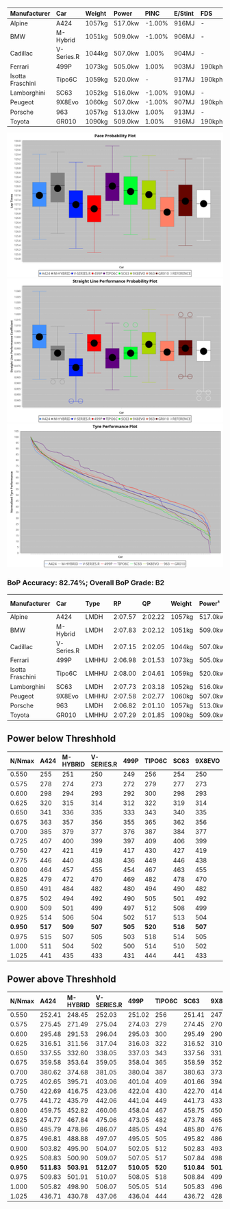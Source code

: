 | Manufacturer     | Car        | Weight | Power   | PINC    | E/Stint | FDS     |
|:-|:-|:-|:-|:-|:-|:-|
| Alpine           | A424       | 1057kg | 517.0kw | -1.00%  | 916MJ   |    -    |
| BMW              | M-Hybrid   | 1051kg | 509.0kw | -1.00%  | 906MJ   |    -    |
| Cadillac         | V-Series.R | 1044kg | 507.0kw | 1.00%   | 904MJ   |    -    |
| Ferrari          | 499P       | 1073kg | 505.0kw | 1.00%   | 903MJ   | 190kph  |
| Isotta Fraschini | Tipo6C     | 1059kg | 520.0kw |    -    | 917MJ   | 190kph  |
| Lamborghini      | SC63       | 1052kg | 516.0kw | -1.00%  | 910MJ   |    -    |
| Peugeot          | 9X8Evo     | 1060kg | 507.0kw | -1.00%  | 907MJ   | 190kph  |
| Porsche          | 963        | 1057kg | 513.0kw | 1.00%   | 913MJ   |    -    |
| Toyota           | GR010      | 1090kg | 509.0kw | 1.00%   | 916MJ   | 190kph  |

![PACECHART](./IMG/ACOMETHOD.png)
![STRAIGHTLINEPERFORMANCECHART](./IMG/ACOMETHOD_sp.png)
![TYREPERFORMANCECHART](./IMG/ACOMETHOD_tw.png)

### BoP Accuracy: 82.74%; Overall BoP Grade: B2
| Manufacturer     | Car        | Type  | RP      | QP      | Weight | Power¹  | Threshhold | PINC    | Power²   | E/Stint | AVG Vmax  | FDS     | RDLC | L/Stint | BOP-Grade | Model Accuracy | Model Points | Match% | SimDiff |
|:-|:-|:-|:-|:-|:-|:-|:-|:-|:-|:-|:-|:-|:-|:-|:-|:-|:-|:-|:-|
| Alpine           | A424       | LMDH  | 2:07.57 | 2:02.22 | 1057kg | 517.0kw | 210.0kph   | -1.00%  | 511.80kw |  916MJ  | 308.88kph |    -    | 1.00 | 25      | +A2       | 99.61%         | 762          | 93.41% | ±0.35s  |
| BMW              | M-Hybrid   | LMDH  | 2:07.83 | 2:02.12 | 1051kg | 509.0kw | 210.0kph   | -1.00%  | 503.90kw |  906MJ  | 305.99kph |    -    | 1.00 | 25      | +B1       | 100.00%        | 1826         | 87.22% | ±0.06s  |
| Cadillac         | V-Series.R | LMDH  | 2:07.15 | 2:02.05 | 1044kg | 507.0kw | 210.0kph   | 1.00%   | 512.10kw |  904MJ  | 305.03kph |    -    | 1.02 | 25      | -A2       | 99.00%         | 3184         | 90.48% | ±0.90s  |
| Ferrari          | 499P       | LMHHU | 2:06.98 | 2:01.53 | 1073kg | 505.0kw | 210.0kph   | 1.00%   | 510.10kw |  903MJ  | 306.60kph | 190kph  | 1.02 | 25      | -B2       | 98.07%         | 3550         | 83.36% | ±0.41s  |
| Isotta Fraschini | Tipo6C     | LMHHU | 2:08.00 | 2:04.61 | 1059kg | 520.0kw | 210.0kph   |    -    | 520.00kw |  917MJ  | 306.78kph | 190kph  | 1.05 | 25      | +Ω1       | 96.81%         | 91           | 42.25% | ±0.38s  |
| Lamborghini      | SC63       | LMDH  | 2:07.73 | 2:03.18 | 1052kg | 516.0kw | 210.0kph   | -1.00%  | 510.80kw |  910MJ  | 306.48kph |    -    | 1.04 | 25      | +B1       | 100.00%        | 529          | 88.60% | ±0.26s  |
| Peugeot          | 9X8Evo     | LMHHU | 2:07.58 | 2:02.77 | 1060kg | 507.0kw | 210.0kph   | -1.00%  | 501.90kw |  907MJ  | 306.64kph | 190kph  | 0.99 | 25      | +B1       | 99.21%         | 377          | 88.55% | ±0.32s  |
| Porsche          | 963        | LMDH  | 2:06.82 | 2:01.10 | 1057kg | 513.0kw | 210.0kph   | 1.00%   | 518.10kw |  913MJ  | 307.19kph |    -    | 1.00 | 25      | -C2       | 99.96%         | 10176        | 74.90% | ±0.44s  |
| Toyota           | GR010      | LMHHU | 2:07.29 | 2:01.85 | 1090kg | 509.0kw | 210.0kph   | 1.00%   | 514.10kw |  916MJ  | 305.28kph | 190kph  | 1.00 | 25      | ~A1       | 99.95%         | 5509         | 95.92% | ±0.84s  |

## Power below Threshhold
| N/Nmax    | A424    | M-HYBRID | V-SERIES.R | 499P    | TIPO6C  | SC63    | 9X8EVO  | 963     | GR010   |
|:-|:-|:-|:-|:-|:-|:-|:-|:-|:-|
|  0.550    |  255    |  251     |  250       |  249    |  256    |  254    |  250    |  253    |  251    |
|  0.575    |  278    |  274     |  273       |  272    |  279    |  277    |  273    |  276    |  274    |
|  0.600    |  298    |  294     |  293       |  292    |  300    |  298    |  293    |  296    |  294    |
|  0.625    |  320    |  315     |  314       |  312    |  322    |  319    |  314    |  317    |  315    |
|  0.650    |  341    |  336     |  335       |  333    |  343    |  340    |  335    |  338    |  336    |
|  0.675    |  363    |  357     |  356       |  355    |  365    |  362    |  356    |  360    |  357    |
|  0.700    |  385    |  379     |  377       |  376    |  387    |  384    |  377    |  382    |  379    |
|  0.725    |  407    |  400     |  399       |  397    |  409    |  406    |  399    |  403    |  400    |
|  0.750    |  427    |  421     |  419       |  417    |  430    |  427    |  419    |  424    |  421    |
|  0.775    |  446    |  440     |  438       |  436    |  449    |  446    |  438    |  443    |  440    |
|  0.800    |  464    |  457     |  455       |  454    |  467    |  463    |  455    |  461    |  457    |
|  0.825    |  479    |  472     |  470       |  469    |  482    |  478    |  470    |  476    |  472    |
|  0.850    |  491    |  484     |  482       |  480    |  494    |  490    |  482    |  487    |  484    |
|  0.875    |  502    |  494     |  492       |  490    |  505    |  501    |  492    |  498    |  494    |
|  0.900    |  509    |  501     |  499       |  497    |  512    |  508    |  499    |  505    |  501    |
|  0.925    |  514    |  506     |  504       |  502    |  517    |  513    |  504    |  510    |  506    |
| **0.950** | **517** | **509**  | **507**    | **505** | **520** | **516** | **507** | **513** | **509** |
|  0.975    |  515    |  507     |  505       |  503    |  518    |  514    |  505    |  511    |  507    |
|  1.000    |  511    |  504     |  502       |  500    |  514    |  510    |  502    |  507    |  504    |
|  1.025    |  441    |  435     |  433       |  431    |  444    |  441    |  433    |  438    |  435    |

## Power above Threshhold
| N/Nmax    | A424       | M-HYBRID   | V-SERIES.R | 499P       | TIPO6C  | SC63       | 9X8EVO     | 963        | GR010      |
|:-|:-|:-|:-|:-|:-|:-|:-|:-|:-|
|  0.550    |  252.41    |  248.45    |  252.03    |  251.02    |  256    |  251.41    |  247.46    |  255.06    |  253.04    |
|  0.575    |  275.45    |  271.49    |  275.04    |  274.03    |  279    |  274.45    |  270.50    |  278.07    |  276.05    |
|  0.600    |  295.48    |  291.53    |  296.04    |  295.03    |  300    |  295.49    |  290.54    |  299.08    |  297.05    |
|  0.625    |  316.51    |  311.56    |  317.04    |  316.03    |  322    |  316.52    |  310.58    |  321.08    |  318.06    |
|  0.650    |  337.55    |  332.60    |  338.05    |  337.03    |  343    |  337.56    |  331.61    |  342.09    |  339.06    |
|  0.675    |  359.58    |  353.64    |  359.05    |  358.04    |  365    |  358.59    |  352.65    |  364.09    |  361.06    |
|  0.700    |  380.62    |  374.68    |  381.05    |  380.04    |  387    |  380.63    |  373.69    |  386.10    |  383.07    |
|  0.725    |  402.65    |  395.71    |  403.06    |  401.04    |  409    |  401.66    |  394.73    |  407.10    |  404.07    |
|  0.750    |  422.69    |  416.75    |  423.06    |  422.04    |  430    |  422.70    |  414.77    |  428.11    |  425.07    |
|  0.775    |  441.72    |  435.79    |  442.06    |  441.04    |  449    |  441.73    |  433.80    |  447.11    |  444.08    |
|  0.800    |  459.75    |  452.82    |  460.06    |  458.04    |  467    |  458.75    |  450.84    |  465.12    |  462.08    |
|  0.825    |  474.77    |  467.84    |  475.06    |  473.05    |  482    |  473.78    |  465.86    |  480.12    |  477.08    |
|  0.850    |  485.79    |  478.86    |  486.07    |  485.05    |  494    |  485.80    |  476.88    |  492.12    |  488.09    |
|  0.875    |  496.81    |  488.88    |  497.07    |  495.05    |  505    |  495.82    |  486.90    |  503.13    |  499.09    |
|  0.900    |  503.82    |  495.90    |  504.07    |  502.05    |  512    |  502.83    |  493.92    |  510.13    |  506.09    |
|  0.925    |  508.83    |  500.90    |  509.07    |  507.05    |  517    |  507.84    |  498.92    |  515.13    |  511.09    |
| **0.950** | **511.83** | **503.91** | **512.07** | **510.05** | **520** | **510.84** | **501.93** | **518.13** | **514.09** |
|  0.975    |  509.83    |  501.91    |  510.07    |  508.05    |  518    |  508.84    |  499.93    |  516.13    |  512.09    |
|  1.000    |  505.82    |  498.90    |  506.07    |  505.05    |  514    |  505.83    |  496.92    |  512.13    |  508.09    |
|  1.025    |  436.71    |  430.78    |  437.06    |  436.04    |  444    |  436.72    |  428.79    |  442.11    |  439.08    |
